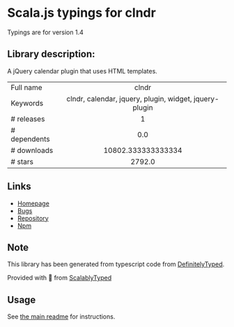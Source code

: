 
# Scala.js typings for clndr

Typings are for version 1.4

## Library description:
A jQuery calendar plugin that uses HTML templates.

|                    |                 |
| ------------------ | :-------------: |
| Full name          | clndr |
| Keywords           | clndr, calendar, jquery, plugin, widget, jquery-plugin |
| # releases         | 1 |
| # dependents       | 0.0 |
| # downloads        | 10802.333333333334 |
| # stars            | 2792.0 |

## Links
- [Homepage](https://github.com/kylestetz/CLNDR)
- [Bugs](https://github.com/kylestetz/CLNDR/issues)
- [Repository](https://github.com/kylestetz/CLNDR)
- [Npm](https://www.npmjs.com/package/clndr)
    


## Note
This library has been generated from typescript code from [DefinitelyTyped](https://definitelytyped.org).

Provided with :purple_heart: from [ScalablyTyped](https://github.com/oyvindberg/ScalablyTyped)

## Usage
See [the main readme](../../readme.md) for instructions.


